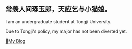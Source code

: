 ## 常羡人间琢玉郎，天应乞与小猫娘。

I am an undergraduate student at Tongji University.

Due to Tongji's policy, my major has not been diverted yet.

[🔗My Blog](https://palind-rome.github.io/)

<!--
**Palind-Rome/Palind-Rome** is a ✨ _special_ ✨ repository because its `README.md` (this file) appears on your GitHub profile.

Here are some ideas to get you started:

- 🔭 I’m currently working on ...
- 🌱 I’m currently learning ...
- 👯 I’m looking to collaborate on ...
- 🤔 I’m looking for help with ...
- 💬 Ask me about ...
- 📫 How to reach me: ...
- 😄 Pronouns: ...
- ⚡ Fun fact: ...
-->
